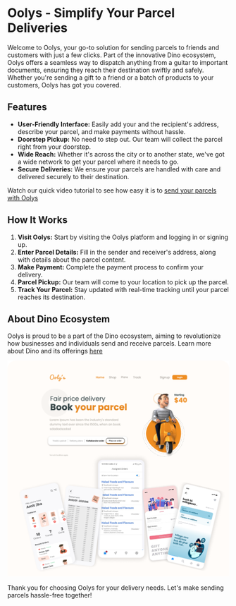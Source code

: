 # Oolys - Simplify Your Parcel Deliveries

Welcome to Oolys, your go-to solution for sending parcels to friends and customers with just a few clicks. Part of the innovative Dino ecosystem, Oolys offers a seamless way to dispatch anything from a guitar to important documents, ensuring they reach their destination swiftly and safely. Whether you're sending a gift to a friend or a batch of products to your customers, Oolys has got you covered.

## Features

- **User-Friendly Interface:** Easily add your and the recipient's address, describe your parcel, and make payments without hassle.
- **Doorstep Pickup:** No need to step out. Our team will collect the parcel right from your doorstep.
- **Wide Reach:** Whether it's across the city or to another state, we've got a wide network to get your parcel where it needs to go.
- **Secure Deliveries:** We ensure your parcels are handled with care and delivered securely to their destination.

Watch our quick video tutorial to see how easy it is to [send your parcels with Oolys](https://drive.google.com/file/d/1SH1iYYLVbcTxEIhak-l6U82rDeVt-m1b/view?usp=sharing)

## How It Works

1. **Visit Oolys:** Start by visiting the Oolys platform and logging in or signing up.
2. **Enter Parcel Details:** Fill in the sender and receiver's address, along with details about the parcel content.
3. **Make Payment:** Complete the payment process to confirm your delivery.
4. **Parcel Pickup:** Our team will come to your location to pick up the parcel.
5. **Track Your Parcel:** Stay updated with real-time tracking until your parcel reaches its destination.

## About Dino Ecosystem

Oolys is proud to be a part of the Dino ecosystem, aiming to revolutionize how businesses and individuals send and receive parcels. Learn more about Dino and its offerings [here](https://drive.google.com/file/d/1aWDObChVS4ONbPJ9cIoLB4xE33Vlr9RD/view?usp=sharing)

![Learn about oolys ecosystem](cover.png)

Thank you for choosing Oolys for your delivery needs. Let's make sending parcels hassle-free together!
